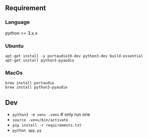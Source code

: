 ## Requirement
### Language
python >= 3.x.x

### Ubuntu
```
apt-get install -y portaudio19-dev python3-dev build-essential
apt-get install python3-pyaudio
```

### MacOs
```
brew install portaudio
brew install python3-pyaudio
```


## Dev
- `python3 -m venv .venv` # only run one
- `source .venv/bin/activate`
- `pip install -r requirements.txt`
- `python app.py`